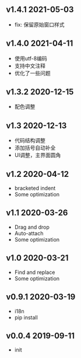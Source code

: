 ## v1.4.1 2021-05-03

- fix: 保留原始窗口样式

## v1.4.0 2021-04-11

- 使用utf-8编码
- 支持中文注释
- 优化了一些问题

## v1.3.2 2020-12-15

- 配色调整

## v1.3 2020-12-13

- 代码结构调整
- 添加括号自动补全
- UI调整，主界面圆角

## v1.2 2020-04-12

- bracketed indent
- Some optimization

## v1.1 2020-03-26

- Drag and drop
- Auto-attach
- Some optimization

## v1.0 2020-03-21

- Find and replace
- Some optimization

## v0.9.1 2020-03-19

- i18n
- pip install

## v0.0.4 2019-09-11

- init